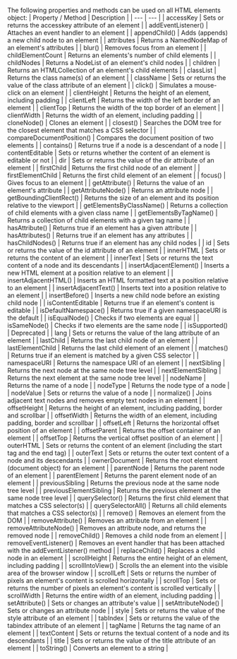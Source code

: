 The following properties and methods can be used on all HTML elements object:
| Property / Method | Description |
| --- | --- |
| accessKey | Sets or returns the accesskey attribute of an element |
| addEventListener() | Attaches an event handler to an element |
| appendChild() | Adds (appends) a new child node to an element |
| attributes | Returns a NamedNodeMap of an element's attributes |
| blur() | Removes focus from an element |
| childElementCount | Returns an elements's number of child elements |
| childNodes | Returns a NodeList of an element's child nodes |
| children | Returns an HTMLCollection of an element's child elements |
| classList | Returns the class name(s) of an element |
| className | Sets or returns the value of the class attribute of an element |
| click() | Simulates a mouse-click on an element |
| clientHeight | Returns the height of an element, including padding |
| clientLeft | Returns the width of the left border of an element |
| clientTop | Returns the width of the top border of an element |
| clientWidth | Returns the width of an element, including padding |
| cloneNode() | Clones an element |
| closest() | Searches the DOM tree for the closest element that matches a CSS selector |
| compareDocumentPosition() | Compares the document position of two elements |
| contains() | Returns true if a node is a descendant of a node |
| contentEditable | Sets or returns whether the content of an element is editable or not |
| dir | Sets or returns the value of the dir attribute of an element |
| firstChild | Returns the first child node of an element |
| firstElementChild | Returns the first child element of an element |
| focus() | Gives focus to an element |
| getAttribute() | Returns the value of an element's attribute |
| getAttributeNode() | Returns an attribute node |
| getBoundingClientRect() | Returns the size of an element and its position relative to the viewport |
| getElementsByClassName() | Returns a collection of child elements with a given class name |
| getElementsByTagName() | Returns a collection of child elements with a given tag name |
| hasAttribute() | Returns true if an element has a given attribute |
| hasAttributes() | Returns true if an element has any attributes |
| hasChildNodes() | Returns true if an element has any child nodes |
| id | Sets or returns the value of the id attribute of an element |
| innerHTML | Sets or returns the content of an element |
| innerText | Sets or returns the text content of a node and its descendants |
| insertAdjacentElement() | Inserts a new HTML element at a position relative to an element |
| insertAdjacentHTML() | Inserts an HTML formatted text at a position relative to an element |
| insertAdjacentText() | Inserts text into a position relative to an element |
| insertBefore() | Inserts a new child node before an existing child node |
| isContentEditable | Returns true if an element's content is editable |
| isDefaultNamespace() | Returns true if a given namespaceURI is the default |
| isEqualNode() | Checks if two elements are equal |
| isSameNode() | Checks if two elements are the same node |
| isSupported() | Deprecated |
| lang | Sets or returns the value of the lang attribute of an element |
| lastChild | Returns the last child node of an element |
| lastElementChild | Returns the last child element of an element |
| matches() | Returns true if an element is matched by a given CSS selector |
| namespaceURI | Returns the namespace URI of an element |
| nextSibling | Returns the next node at the same node tree level |
| nextElementSibling | Returns the next element at the same node tree level |
| nodeName | Returns the name of a node |
| nodeType | Returns the node type of a node |
| nodeValue | Sets or returns the value of a node |
| normalize() | Joins adjacent text nodes and removes empty text nodes in an element |
| offsetHeight | Returns the height of an element, including padding, border and scrollbar |
| offsetWidth | Returns the width of an element, including padding, border and scrollbar |
| offsetLeft | Returns the horizontal offset position of an element |
| offsetParent | Returns the offset container of an element |
| offsetTop | Returns the vertical offset position of an element |
| outerHTML | Sets or returns the content of an element (including the start tag and the end tag) |
| outerText | Sets or returns the outer text content of a node and its descendants |
| ownerDocument | Returns the root element (document object) for an element |
| parentNode | Returns the parent node of an element |
| parentElement | Returns the parent element node of an element |
| previousSibling | Returns the previous node at the same node tree level |
| previousElementSibling | Returns the previous element at the same node tree level |
| querySelector() | Returns the first child element that matches a CSS selector(s) |
| querySelectorAll() | Returns all child elements that matches a CSS selector(s) |
| remove() | Removes an element from the DOM |
| removeAttribute() | Removes an attribute from an element |
| removeAttributeNode() | Removes an attribute node, and returns the removed node |
| removeChild() | Removes a child node from an element |
| removeEventListener() | Removes an event handler that has been attached with the addEventListener() method |
| replaceChild() | Replaces a child node in an element |
| scrollHeight | Returns the entire height of an element, including padding |
| scrollIntoView() | Scrolls the an element into the visible area of the browser window |
| scrollLeft | Sets or returns the number of pixels an element's content is scrolled horizontally |
| scrollTop | Sets or returns the number of pixels an element's content is scrolled vertically |
| scrollWidth | Returns the entire width of an element, including padding |
| setAttribute() | Sets or changes an attribute's value |
| setAttributeNode() | Sets or changes an attribute node |
| style | Sets or returns the value of the style attribute of an element |
| tabIndex | Sets or returns the value of the tabindex attribute of an element |
| tagName | Returns the tag name of an element |
| textContent | Sets or returns the textual content of a node and its descendants |
| title | Sets or returns the value of the title attribute of an element |
| toString() | Converts an element to a string |
